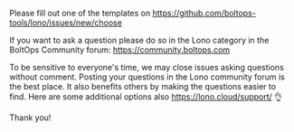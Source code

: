 Please fill out one of the templates on https://github.com/boltops-tools/lono/issues/new/choose

If you want to ask a question please do so in the Lono category in the BoltOps Community forum: https://community.boltops.com

To be sensitive to everyone's time, we may close issues asking questions without comment. Posting your questions in the Lono community forum is the best place. It also benefits others by making the questions easier to find. Here are some additional options also https://lono.cloud/support/ 👌

Thank you!
